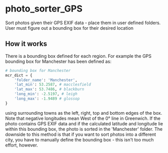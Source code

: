 # photo_sorter_GPS
Sort photos given their GPS EXIF data - place them in user defined folders. User must figure out a bounding box for their desired location

## How it works
There is a bounding box defined for each region. For example the GPS bounding box for Manchester has been defined as:
```python
# bounding box for Manchester
mcr_dict = {
    'folder_name': 'Manchester',
    'lat_min': 53.2587, # macclesfield
    'lat_max': 53.7486, # blackburn
    'long_min': -2.5197, # leigh
    'long_max': -1.9489 # glossop
}
```
using surrounding towns as the left, right, top and bottom edges of the box. Note that negative longitudes mean West of the 0° line in Greenwich. If the photo contains GPS EXIF data and if the calculated latitude and longitude lie within this bounding box, the photo is sorted in the 'Manchester' folder. The downside to this method is that if you want to sort photos into a different city, you have to manually define the bounding box - this isn't too much effort, however. 
